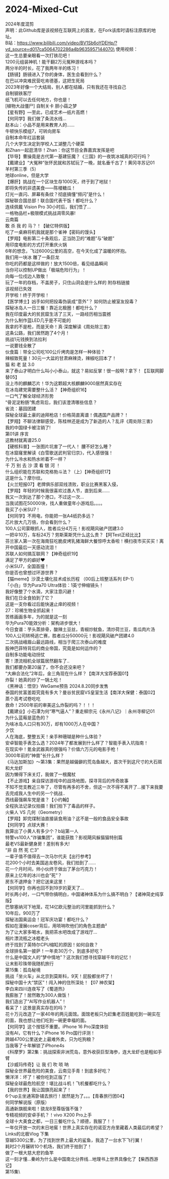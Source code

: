 # 2024-Mixed-Cut
2024年度混剪\
声明：此Github库是该视频在互联网上的首发，在Fork该库时请标注原库的地址。\
B站：https://www.bilibili.com/video/BV1Sb6oYDEHp/?vd_source=d017ca5064702286a4b9635957144070\
使用视频：\
这一生总要亲眼看一次打铁花吧！\
1200元组装神机！能干翻2万元冤种游戏本吗？\
两分半的时长，花了我两年半的练习！\
【肠镜】肠镜进入了你的身体，医生会看到什么？\
在巴以冲突难民营吃肯德基，这把生死局\
2023年好像一个大结局，别人都在结婚，只有我还在寻找自己\
自制钢铁客厅\
纸飞机可以去任何地方，你也是！\
[植物大战僵尸] 自制关卡 胆小菇之梦\
【星有野】—至此，已成艺术—纸片高燃！\
【何同学】我们做了条流水线…\
赵本山：小品不是用来教育人的……\
牛顿快乐模组7，可转向房车\
自制本命年红运套装\
几个大学生决定到学校人工湖整几个硬菜\
和Zhan一起逛清华！Zhan：你这节目全靠嘉宾发挥是吧\
【毕导】曹操竟是古代第一基建狂魔？《三国》的一夜筑冰城真的可行吗？\
【戴建业】“大冤种”张怀民就和苏轼玩了一晚，就名垂千古了！黄冈寻苏记01\
羊村第三季（5）\
地球online，但是大学\
【爆肝】挑战在一个区块生存1000天，终于到了地狱！\
即将失传的非遗美食——陈楼糖瓜！\
灯光一直闪、屏幕有条纹？彻底搞懂“频闪”是什么！\
探秘联合国总部！联合国代表干饭！都吃什么？\
连续佩戴 Vision Pro 30小时后，我们悟了...\
一格物品栏+极限模式挑战凋零风暴!\
云南篇\
敢 杀 我 的 马？！【破亿特供版】\
吃了一桌麻将机我就是那个雀神【密码的馒头】\
【罗翔】电影第二十条观后，正当防卫的“难题”与“破题”\
用印度电影的方式打开重庆火锅\
6年的想念，飞过6000公里的高空，在今天化成了温暖的怀抱。\
我们用一块冰 雕了一条巨龙\
你吃的药都是这样做的！放大1500倍，看见结晶瞬间\
当你可以控制UP做出「极端危险行为」！\
向每一位戍边人致敬！\
玩了一年的存档，不盖房子，只住山洞会是什么样的 附存档链接\
该视频已失效\
开学啦！终于开学啦！\
【医学博士】凶手如何把投毒伪装成“意外”？ 如何防止被室友投毒？\
探秘冰岛人一日三餐！靠近北极圈！都吃什么？\
我在印度最大的贫民窟生活了三天，一路经历相当震撼\
为什么制作蓝LED几乎是不可能的\
我拿的不是枪，而是天命！真·深度解读《周处除三害》\
这条公路，我们居然跑了4个月！\
挑战1元钱换到法拉利\
一说要钱全散了\
伙食篇｜带全公司吃100公斤烤肉是怎样一种体验？\
辣椒致死量！30元一大盆的甘肃麻辣烫，辣椒吃回本了！\
猫 和 老 鼠 3.0\
来了泰山才明白什么叫小小泰山，就这？易如反掌！很一般啊？拿下！【互联网脚替05】\
没上市的麒麟芯片！华为这颗超大核麒麟9000居然真实存在\
在冰岛建党需要整什么活？【神奇组织16】\
一口气了解全球经济形势\
“骨泥淀粉肠”焦虑背后，我们该澄清哪些信息？\
省流：墓园团建\
探秘全球最土豪的迪拜枪店！价格简直离谱！偶遇国产品牌？！\
【罗翔】不聊法律聊感受，陈桂林还是成为了新造的人？乱评《周处除三害》\
我的中国绿卡被注销了!\
第01讲 序言\
这教材就离谱25.0\
【硬核科普】一张图片坑害了一代人！ 腰不好怎么睡？\
在冰窟窿里解读《白雪歌送武判官归京》，代入感很强！\
为什么冷水和热水听着不一样？\
千 万 别 去 沙 漠 看 银 河 ！\
什么组织能在苏联和克格勃斗法？（上）【神奇组织17】\
这是什么？摩尔纹。\
【火兰短报07】老牌俱乐部双线溃败，职业比赛黑客入侵，\
【罗翔】年轻的时候我很喜欢过愚人节，直到后来……\
我又一次到达了那个港口，不过这一次…\
当我试图花50000块，找人重做童年小游戏后。。。。\
我买了小米SU7！\
【何同学】不用电，你能把一张A4纸扔多远？\
芯片放大几万倍，你会看到什么？\
100人公司蒙眼抓人，胜者瓜分4万元！影视飓风破产团建3.0\
一把伞10万，车标24万？劳斯莱斯凭什么这么贵？【阿Test正经比比】\
芬兰家人第一次在海南狂吃脆皮烤乳猪海鲜大餐惊呼太香啦！横扫夜市买买买！离开中国最后一天感动流泪！\
苏联人如何搞互联网？【神奇组织19】\
满足了甲方的癖好♥\
小米SU7，全国首撞！\
你是否也曾想过环游世界？\
【猫meme】沙漠土壤化技术成长历程 （00后上班整活系列 EP-1）\
「小白」华为Pura70 Ultra体验：1英寸伸缩镜头！\
我好像整了个水滴，大家注意闪避！\
我们在日全食拍到了它？\
这是一支你看过后能快速止痒的视频！\
27：珍稀生物全抓起来！\
苦练画画多年，为的就是这一刻\
华为Pura70能效分析：架构进步很大！\
今日食谱：芋头蒸排骨，酸辣土豆丝，青椒炒鱿鱼，清炒荷兰豆，青瓜肉片汤\
100人公司转椅逃亡赛，胜者瓜分50000元！影视飓风破产团建4.0\
二次挑战峨眉山最远路线，相当于爬三次泰山的难度\
股神巴菲特背后的商业帝国，究竟是如何运作的？\
自制多功能电动拐仗\
寄！漂流相机全球篇居然翻车了..\
我们都要办第20届了，你不会还没来吧？\
“大麻合法化”2年后，金三角现在什么样？【南洋大宝荐泰国01】\
炸裂！她真的炒了一锅土吃！\
《黑神话：悟空》WeGame预告  2024.8.20同步发售\
泰国的贫富差距究竟有多大？曼谷贫民窟VS皇室生活【南洋大保健：泰国02】\
蒸个高考试卷吃吃\
救命！2500年前的审美这么炸裂的吗？！！！\
【戴建业】小石潭为何“寒气逼人”？重走柳宗元《永州八记》｜永州寻柳记01\
为什么蓝莓是蓝色的？\
为啥冰岛人口只有30万，却有1000万人在中国？\
夕饮\
人在海底，整整五天！亲手种珊瑚是种什么体验？\
安卓智能手表怎么选？2024年了都发展到什么样了？智能手表入坑指南！\
在现实中！氪金武器真的很强吗？价值六万元的电影手枪！\
3000年前的“神兽”长什么样？\
《马达加斯加》～第3集：果然是越偏僻的荒岛鱼越大，首次干到这尺寸的大石斑和大龙虾\
因为懒得下床关灯，我做了一根魔杖\
【不止游戏】亲自探访游戏中的战场地图，探寻背后的传奇故事\
不知不觉支教近三年了，尽管有再多的不舍，但这一次不得不离开了...接下来我要去完成我人生中的另一个挑战..\
西线最强飙车党是谁？【小约翰】\
全程执法记录仪拍摄！我们拍下了毒品的样子。\
火柴人 VS 几何（Geometry）\
【罗翔】卸完煤制油直接装食用油？这不是一般的食品安全事故\
【何同学】点球大赛！\
我算出了小黄人有多少个？b站第一人\
特警vs100人“诈骗集团”，谁能获胜？影视飓风躲猫猫特别篇\
最老VS最新健身房！差别有多大!\
“非 自 然 死 亡3”\
一辈子值不值得去一次马尔代夫【出行参考】\
花200个小时去美国追龙卷风，我们拍到了……\
花一个月时间，帅小伙终于做出了茅台巧克力！\
原来上亿年的冰川也会“死”？\
房东不退押金？把它送来这里！\
【何同学】你再也回不到19岁的夏天了...\
时长两小时，一口气带你搞明白，中国诸神体系为什么搞不明白？【诸神简史纯享版】\
巴黎塞纳河下地笼，花14亿欧元整治的河里能抓到什么？\
10年后，900万了\
探秘法国奥运会！冠军庆功宴！都吃什么？\
假如在漫展coser背后，用唢呐吹他们的角色主题曲²\
为了让大家多喝水，我把茶水吧改成了游戏厅…\
相片漂流瓶之冰棍老头\
终于找到了英特尔CPU缩缸的原因！如何自救？\
全球排名第一披萨！一年卖30万个，到底多好吃？\
什么是中国文人的“梦中情地”？这次我们想寻找穿越千年的记忆！\
让末影珍珠带我随机旅行\
第15集：孤岛秘境\
挑战「坐火车」从北京到莫斯科，9天！屁股都坐坏了！\
探秘中国十大“禁区”！闯入神的住所深处！【07 神农架】\
李白来四川连夜写了《蜀道热》\
我膨胀了！居然敢为300人做饭！\
我们造出了“AI写作业机器人”！\
看呆了！这景是真实存在的吗？\
花十万元改造了一家40年的两元面馆。面馆老板只为赶集老百姓能吃到一碗实在的面，我也想让他们吃到一碗更幸福的面。\
【何同学】这个按钮不重要。iPhone 16 Pro深度体验\
没有AI，它有什么？iPhone 16 Pro国行评测！\
跨越4700公里送史上最难外卖，只为吃狗粮？\
当我等了十年解锁了iPhone4s\
《科摩罗》第2集：挑战探索非洲荒岛，意外收获巨型海参，连大龙虾也是粗如手臂\
【沙威玛传奇】让 我 们 吹 唢 呐\
探秘全世界最危险的美食，云南见手青！到底多好吃？\
懒洋洋：坏了！被你吃到正版了！\
探秘全球最危险航空！堪比战斗机！飞机餐都吃什么？\
【我的世界】我让国旗亮起来了！\
6个up主坐通宵卧铺去旅行！居然是为了。。。【青春旅行团04】\
何同学解说版（原版）\
高通新旗舰来啦！骁龙8至尊版强不强？\
专精视频的安卓手机？！vivo X200 Pro上手\
全球十大美食之都，一日三餐吃什么？顺德，我服了！！\
一年仅开放一次的末日地窖！世界上真实存在的诺亚方舟里藏着人类最后的希望？Links的北极Vlog 下集\
穿越5300公里，为了找到世界上最大的鲨鱼，我造了一台水下飞行翼！\
耗时2个月辗转10个机场，我们终于拍到了！\
做了一根大慈大悲钓鱼竿\
这一刻才懂...秦岭为什么是中国南北分界线...地理书上世界具像化了【柴西西游记】\
第15集\

